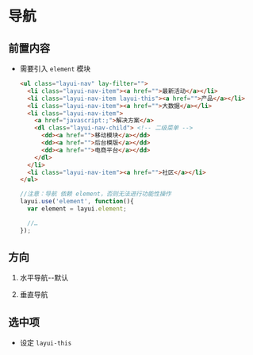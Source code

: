 # 导航

## 前置内容

  - 需要引入 `element` 模块

    ```html
    <ul class="layui-nav" lay-filter="">
      <li class="layui-nav-item"><a href="">最新活动</a></li>
      <li class="layui-nav-item layui-this"><a href="">产品</a></li>
      <li class="layui-nav-item"><a href="">大数据</a></li>
      <li class="layui-nav-item">
        <a href="javascript:;">解决方案</a>
        <dl class="layui-nav-child"> <!-- 二级菜单 -->
          <dd><a href="">移动模块</a></dd>
          <dd><a href="">后台模版</a></dd>
          <dd><a href="">电商平台</a></dd>
        </dl>
      </li>
      <li class="layui-nav-item"><a href="">社区</a></li>
    </ul>
    ```

    ```js
    //注意：导航 依赖 element，否则无法进行功能性操作
    layui.use('element', function(){
      var element = layui.element;

      //…
    });
    ```

## 方向

1.  水平导航--默认

2.  垂直导航

## 选中项

  - 设定 `layui-this`

